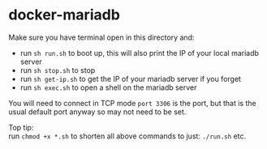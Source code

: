 # docker-mariadb

Make sure you have terminal open in this directory and:

- run `sh run.sh` to boot up, this will also print the IP of your local mariadb server
- run `sh stop.sh` to stop
- run `sh get-ip.sh` to get the IP of your mariadb server if you forget
- run `sh exec.sh` to open a shell on the mariadb server 

You will need to connect in TCP mode `port 3306` is the port, but that
is the usual default port anyway so may not need to be set.

Top tip:  
run `chmod +x *.sh` to shorten all above commands to just: `./run.sh` etc.
